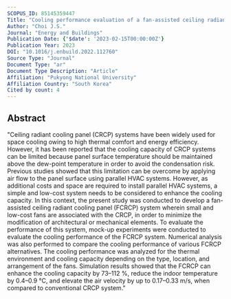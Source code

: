 ```yaml
---
SCOPUS_ID: 85145359447
Title: "Cooling performance evaluation of a fan-assisted ceiling radiant cooling panel system"
Author: "Choi J.S."
Journal: "Energy and Buildings"
Publication Date: {'$date': '2023-02-15T00:00:00Z'}
Publication Year: 2023
DOI: "10.1016/j.enbuild.2022.112760"
Source Type: "Journal"
Document Type: "ar"
Document Type Description: "Article"
Affiliation: "Pukyong National University"
Affiliation Country: "South Korea"
Cited by count: 4
---
```


## Abstract
"Ceiling radiant cooling panel (CRCP) systems have been widely used for space cooling owing to high thermal comfort and energy efficiency. However, it has been reported that the cooling capacity of CRCP systems can be limited because panel surface temperature should be maintained above the dew-point temperature in order to avoid the condensation risk. Previous studies showed that this limitation can be overcome by applying air flow to the panel surface using parallel HVAC systems. However, as additional costs and space are required to install parallel HVAC systems, a simple and low-cost system needs to be considered to enhance the cooling capacity. In this context, the present study was conducted to develop a fan-assisted ceiling radiant cooling panel (FCRCP) system wherein small and low-cost fans are associated with the CRCP, in order to minimize the modification of architectural or mechanical elements. To evaluate the performance of this system, mock-up experiments were conducted to evaluate the cooling performance of the FCRCP system. Numerical analysis was also performed to compare the cooling performance of various FCRCP alternatives. The cooling performance was analyzed for the thermal environment and cooling capacity depending on the type, location, and arrangement of the fans. Simulation results showed that the FCRCP can enhance the cooling capacity by 73–112 %, reduce the indoor temperature by 0.4–0.9 °C, and elevate the air velocity by up to 0.17–0.33 m/s, when compared to conventional CRCP system."
